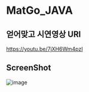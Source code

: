# MatGo_JAVA

## 얻어맞고 시연영상 URl
https://youtu.be/7jXH6Wm4pzI

## ScreenShot
![image](https://user-images.githubusercontent.com/18719563/32846419-8e05d064-ca6a-11e7-8b87-8f652c8da86b.png)
